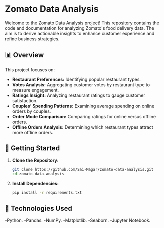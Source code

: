 # Zomato Data Analysis

Welcome to the Zomato Data Analysis project! This repository contains the code and documentation for analyzing Zomato's food delivery data. The aim is to derive actionable insights to enhance customer experience and refine business strategies.

## 📊 Overview

This project focuses on:
- **Restaurant Preferences:** Identifying popular restaurant types.
- **Votes Analysis:** Aggregating customer votes by restaurant type to measure engagement.
- **Ratings Insight:** Analyzing restaurant ratings to gauge customer satisfaction.
- **Couples’ Spending Patterns:** Examining average spending on online orders by couples.
- **Order Mode Comparison:** Comparing ratings for online versus offline orders.
- **Offline Orders Analysis:** Determining which restaurant types attract more offline orders.

## 🚀 Getting Started

1. **Clone the Repository:**
   ```bash
   git clone https://github.com/Sai-Magar/zomato-data-analysis.git
   cd zomato-data-analysis

1. **Install Dependencies:**
   ```bash
   pip install -r requirements.txt


## 🔧 Technologies Used

-Python.
-Pandas.
-NumPy.
-Matplotlib.
-Seaborn.
-Jupyter Notebook.




